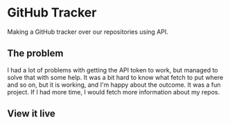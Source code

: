 # GitHub Tracker

Making a GitHub tracker over our repositories using API.

## The problem

I had a lot of problems with getting the API token to work, but managed to solve that with some help. It was a bit hard to know what fetch to put where and so on, but it is working, and I'm happy about the outcome. It was a fun project. If I had more time, I would fetch more information about my repos. 

## View it live


